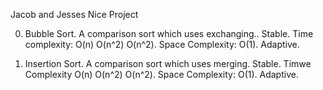 Jacob and Jesses Nice Project

0. Bubble Sort. A comparison sort which uses exchanging.. Stable. Time complexity: O(n) O(n^2) O(n^2). Space Complexity: O(1). Adaptive. 

1. Insertion Sort. A comparison sort which uses merging. Stable. Timwe Complexity O(n) O(n^2) O(n^2). Space Complexity: O(1). Adaptive.
